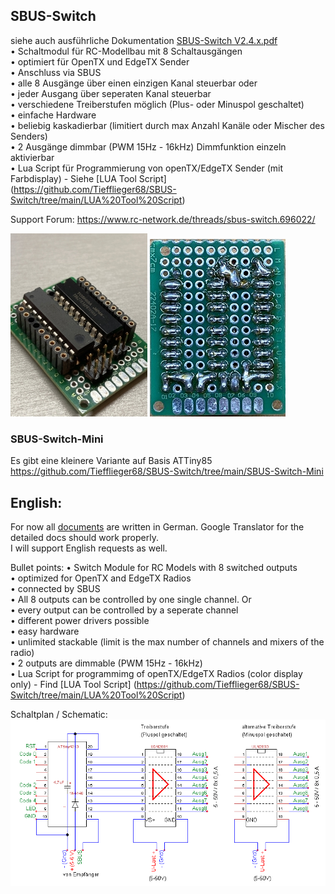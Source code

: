 ## SBUS-Switch  
siehe auch ausführliche Dokumentation [SBUS-Switch V2.4.x.pdf](docs)  
• Schaltmodul für RC-Modellbau mit 8 Schaltausgängen  
• optimiert für OpenTX und EdgeTX Sender  
• Anschluss via SBUS  
• alle 8 Ausgänge über einen einzigen Kanal steuerbar oder  
• jeder Ausgang über seperaten Kanal steuerbar  
• verschiedene Treiberstufen möglich (Plus- oder Minuspol geschaltet)  
• einfache Hardware  
• beliebig kaskadierbar (limitiert durch max Anzahl Kanäle oder Mischer des Senders)  
• 2 Ausgänge dimmbar (PWM 15Hz - 16kHz) Dimmfunktion einzeln aktivierbar  
• Lua Script für Programmierung von openTX/EdgeTX Sender (mit Farbdisplay) - Siehe [LUA Tool Script]
(https://github.com/Tiefflieger68/SBUS-Switch/tree/main/LUA%20Tool%20Script)  

Support Forum:
https://www.rc-network.de/threads/sbus-switch.696022/

![image lost ?](pics/20201114_183343395_mini.jpg)
![image lost ?](pics/20211119_203742467_mini.jpg) 

### SBUS-Switch-Mini  
Es gibt eine kleinere Variante auf Basis ATTiny85  
https://github.com/Tiefflieger68/SBUS-Switch/tree/main/SBUS-Switch-Mini  


## English:  
For now all [documents](docs) are written in German. Google Translator for the detailed docs should work properly.  
I will support English requests as well.  

Bullet points:
• Switch Module for RC Models with 8 switched outputs  
• optimized for OpenTX and EdgeTX Radios  
• connected by SBUS  
• All 8 outputs can be controlled by one single channel. Or  
• every output can be controlled by a seperate channel  
• different power drivers possible  
• easy hardware  
• unlimited stackable (limit is the max number of channels and mixers of the radio)  
• 2 outputs are dimmable (PWM 15Hz - 16kHz)  
• Lua Script for programmimg of openTX/EdgeTX Radios (color display only) - Find [LUA Tool Script]
(https://github.com/Tiefflieger68/SBUS-Switch/tree/main/LUA%20Tool%20Script)  

Schaltplan / Schematic:  
![image lost ?](pics/SBUS-Switch%20V2.2%20cut.png)

